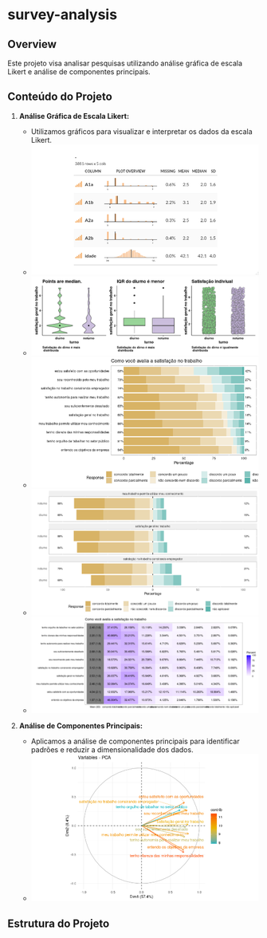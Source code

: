 # survey-analysis

## Overview

Este projeto visa analisar pesquisas utilizando análise gráfica de escala Likert e análise de componentes principais.

## Conteúdo do Projeto

1. **Análise Gráfica de Escala Likert:**
   - Utilizamos gráficos para visualizar e interpretar os dados da escala Likert.
   - ![Summary plot](summary-plot.png)
   - ![Summary plot](distribuicao.png)
   - ![Likert Chart](Rplot.png)
   - ![Likert chart agrupado](grouped-likert.png)
   - ![Likert heatmap](Rplot03.png)


2. **Análise de Componentes Principais:**
   - Aplicamos a análise de componentes principais para identificar padrões e reduzir a dimensionalidade dos dados.
   - ![PCA Chart](Rplot02.png)

## Estrutura do Projeto

